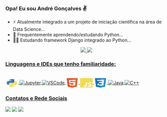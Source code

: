 ### Opa! Eu sou André Gonçalves ✌

- ⚡ Atualmente integrado a um projeto de iniciação científica na área de Data Science...
- 🌱 Frequentemente aprendendo/estudando Python...
- 🐱‍🏍 Estudando framework Django integrado ao Python...

<div align="center">
  <a href="https://github.com/Andre-Goncalves-Martins">
  <img height="180em" src="https://github-readme-stats.vercel.app/api?username=Andre-Goncalves-Martins&show_icons=true&theme=dark&include_all_commits=true&count_private=true"/>
  <img height="150em" src="https://github-readme-stats.vercel.app/api/top-langs/?username=Andre-Goncalves-Martins&layout=compact&langs_count=7&theme=dark"/>
</div>
  
 ### Linguagens e IDEs que tenho familiaridade:
<div style="display: inline_block"><br>
  <img align="center" alt="Python" height="30" width="40" src="https://raw.githubusercontent.com/devicons/devicon/master/icons/python/python-original.svg">
  <img align="center" alt="Jupyter" src="https://img.shields.io/badge/Made%20with-Jupyter-orange?style=for-the-badge&logo=Jupyter">
  <img align="center" alt="VSCode" height="30" width="120" src="https://img.shields.io/badge/Made%20for-VSCode-1f425f.svg">
  <img align="center" alt="HTML" height="30" width="40" src="https://raw.githubusercontent.com/devicons/devicon/master/icons/html5/html5-original.svg">
  <img align="center" alt="Js" height="30" width="40" src="https://raw.githubusercontent.com/devicons/devicon/master/icons/javascript/javascript-plain.svg">
  <img align="center" alt="CSS" height="30" width="40" src="https://raw.githubusercontent.com/devicons/devicon/master/icons/css3/css3-original.svg">
  <img align="center" alt="Java" src="https://img.shields.io/badge/Java-ED8B00?style=for-the-badge&logo=java&logoColor=white">
  <img align="center" alt="C++" height="30" width="40" src="https://cdn.jsdelivr.net/gh/devicons/devicon/icons/cplusplus/cplusplus-original.svg" />
</div>
  
 ### Contatos e Rede Sociais
 
<div> 
  <a href="https://www.instagram.com/andremartins__/" target="_blank"><img src="https://img.shields.io/badge/-Instagram-%23E4405F?style=for-the-badge&logo=instagram&logoColor=white" target="_blank"></a>
  <a href = "mailto:andregmartins26@gmail.com"><img src="https://img.shields.io/badge/-Gmail-%23333?style=for-the-badge&logo=gmail&logoColor=white" target="_blank"></a>
  <a href="https://www.linkedin.com/in/andre-martins-a741ab226/" target="_blank"><img src="https://img.shields.io/badge/-LinkedIn-%230077B5?style=for-the-badge&logo=linkedin&logoColor=white" target="_blank"></a>
</div>
